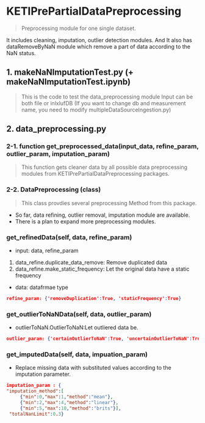 
# KETIPrePartialDataPreprocessing
> Preprocessing module for one single dataset. 

It includes cleaning, imputation, outlier detection modules.
And It also has dataRemoveByNaN module which remove a part of data according to the NaN status.

## 1. makeNaNImputationTest.py (+ makeNaNImputationTest.ipynb)
> This is the code to test the data_preprocessing module 
> Input can be both file or inlxlufDB 
(If you want to change db and measurement name, you need to modify multipleDataSourceIngestion.py)

## 2. data_preprocessing.py
### 2-1. function get_preprocessed_data(input_data, refine_param, outlier_param, imputation_param)
> This function gets cleaner data by all possible data preprocessing modules from KETIPrePartialDataPreprocessing packages.

### 2-2. DataPreprocessing (class)
> This class provdies several preprocessing Method from this package.

- So far, data refining, outlier removal, imputation module are available.
- There is a plan to expand more preprocessing modules.

### get_refinedData(self, data, refine_param)
- input: data, refine_param
1) data_refine.duplicate_data_remove: Remove duplicated data
2) data_refine.make_static_frequency: Let the original data have a static frequency
- data: datafrmae type
```json
refine_param: {'removeDuplication':True, 'staticFrequency':True}
```

### get_outlierToNaNData(self, data, outlier_param)
- outlierToNaN.OutlierToNaN:Let outliered data be.
```json
outlier_param: {'certainOutlierToNaN':True, 'uncertainOutlierToNaN':True, 'data_type':'air'}
```

### get_imputedData(self, data, impuation_param)
- Replace missing data with substituted values according to the imputation parameter.
```json
imputation_param : {
"imputation_method":[
     {"min":0,"max":1,"method":"mean"},
     {"min":2,"max":4,"method":"linear"},
     {"min":5,"max":10,"method":"brits"}],
 "totalNanLimit":0.3}
```
